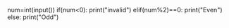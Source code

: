 num=int(input())
if(num<0):
  print("invalid")
elif(num%2)==0:
  print("Even")
else:
  print("Odd")
